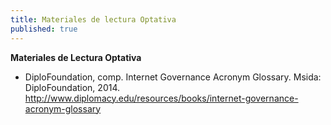 ```yaml
---
title: Materiales de lectura Optativa
published: true
---
```


**Materiales de Lectura Optativa**
<ul><li>DiploFoundation, comp. Internet Governance Acronym Glossary. Msida: DiploFoundation, 2014. <a href="http://www.diplomacy.edu/resources/books/internet-governance-acronym-glossary" target="_blank">http://www.diplomacy.edu/resources/books/internet-governance-acronym-glossary</a>
</ul>
